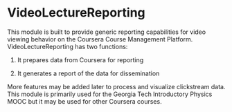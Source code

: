 # VideoLectureReporting

This module is built to provide generic reporting capabilities for 
video viewing behavior on the Coursera Course Management Platform.
VideoLectureReporting has two functions:

1) It prepares data from Coursera for reporting

2) It generates a report of the data for dissemination

More features may be added later to process and visualize clickstream
data. This module is primarily used for the Georgia Tech Introductory
Physics MOOC but it may be used for other Coursera courses.
